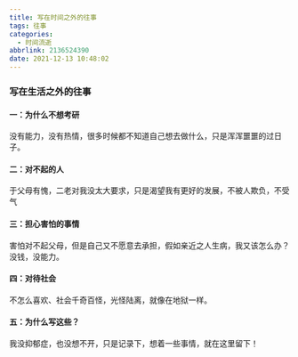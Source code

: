 ```yaml
---
title: 写在时间之外的往事
tags: 往事
categories:
  - 时间流逝
abbrlink: 2136524390
date: 2021-12-13 10:48:02
---
```

### 写在生活之外的往事

#### 一：为什么不想考研

没有能力，没有热情，很多时候都不知道自己想去做什么，只是浑浑噩噩的过日子。

#### 二：对不起的人

于父母有愧，二老对我没太大要求，只是渴望我有更好的发展，不被人欺负，不受气

#### 三：担心害怕的事情

害怕对不起父母，但是自己又不愿意去承担，假如亲近之人生病，我又该怎么办？没钱，没能力。

#### 四：对待社会

不怎么喜欢、社会千奇百怪，光怪陆离，就像在地狱一样。

#### 五：为什么写这些？

我没抑郁症，也没想不开，只是记录下，想着一些事情，就在这里留下！